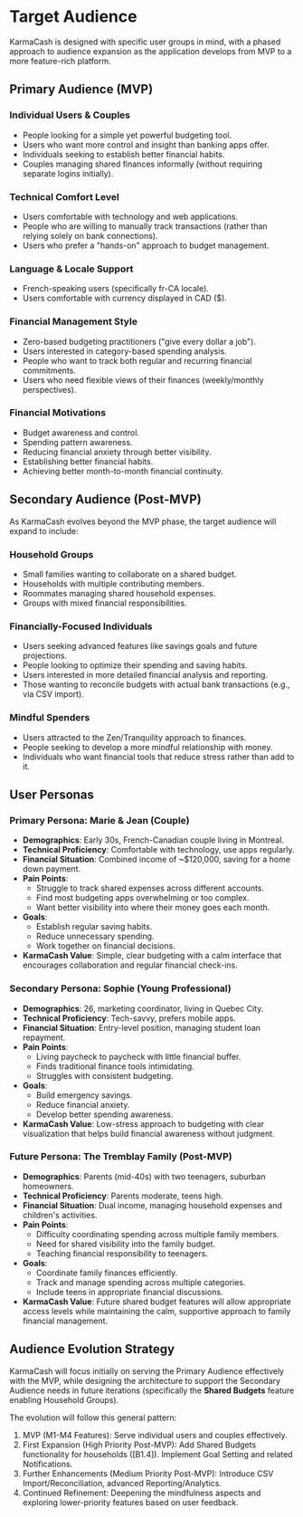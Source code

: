 # Target Audience

KarmaCash is designed with specific user groups in mind, with a phased approach to audience expansion as the application develops from MVP to a more feature-rich platform.

## Primary Audience (MVP)

### Individual Users & Couples
- People looking for a simple yet powerful budgeting tool.
- Users who want more control and insight than banking apps offer.
- Individuals seeking to establish better financial habits.
- Couples managing shared finances informally (without requiring separate logins initially).

### Technical Comfort Level
- Users comfortable with technology and web applications.
- People who are willing to manually track transactions (rather than relying solely on bank connections).
- Users who prefer a "hands-on" approach to budget management.

### Language & Locale Support
- French-speaking users (specifically fr-CA locale).
- Users comfortable with currency displayed in CAD ($).

### Financial Management Style
- Zero-based budgeting practitioners ("give every dollar a job").
- Users interested in category-based spending analysis.
- People who want to track both regular and recurring financial commitments.
- Users who need flexible views of their finances (weekly/monthly perspectives).

### Financial Motivations
- Budget awareness and control.
- Spending pattern awareness.
- Reducing financial anxiety through better visibility.
- Establishing better financial habits.
- Achieving better month-to-month financial continuity.

## Secondary Audience (Post-MVP)

As KarmaCash evolves beyond the MVP phase, the target audience will expand to include:

### Household Groups
- Small families wanting to collaborate on a shared budget.
- Households with multiple contributing members.
- Roommates managing shared household expenses.
- Groups with mixed financial responsibilities.

### Financially-Focused Individuals
- Users seeking advanced features like savings goals and future projections.
- People looking to optimize their spending and saving habits.
- Users interested in more detailed financial analysis and reporting.
- Those wanting to reconcile budgets with actual bank transactions (e.g., via CSV import).

### Mindful Spenders
- Users attracted to the Zen/Tranquility approach to finances.
- People seeking to develop a more mindful relationship with money.
- Individuals who want financial tools that reduce stress rather than add to it.

## User Personas

### Primary Persona: Marie & Jean (Couple)
- **Demographics**: Early 30s, French-Canadian couple living in Montreal.
- **Technical Proficiency**: Comfortable with technology, use apps regularly.
- **Financial Situation**: Combined income of ~$120,000, saving for a home down payment.
- **Pain Points**:
  - Struggle to track shared expenses across different accounts.
  - Find most budgeting apps overwhelming or too complex.
  - Want better visibility into where their money goes each month.
- **Goals**:
  - Establish regular saving habits.
  - Reduce unnecessary spending.
  - Work together on financial decisions.
- **KarmaCash Value**: Simple, clear budgeting with a calm interface that encourages collaboration and regular financial check-ins.

### Secondary Persona: Sophie (Young Professional)
- **Demographics**: 26, marketing coordinator, living in Quebec City.
- **Technical Proficiency**: Tech-savvy, prefers mobile apps.
- **Financial Situation**: Entry-level position, managing student loan repayment.
- **Pain Points**:
  - Living paycheck to paycheck with little financial buffer.
  - Finds traditional finance tools intimidating.
  - Struggles with consistent budgeting.
- **Goals**:
  - Build emergency savings.
  - Reduce financial anxiety.
  - Develop better spending awareness.
- **KarmaCash Value**: Low-stress approach to budgeting with clear visualization that helps build financial awareness without judgment.

### Future Persona: The Tremblay Family (Post-MVP)
- **Demographics**: Parents (mid-40s) with two teenagers, suburban homeowners.
- **Technical Proficiency**: Parents moderate, teens high.
- **Financial Situation**: Dual income, managing household expenses and children's activities.
- **Pain Points**:
  - Difficulty coordinating spending across multiple family members.
  - Need for shared visibility into the family budget.
  - Teaching financial responsibility to teenagers.
- **Goals**:
  - Coordinate family finances efficiently.
  - Track and manage spending across multiple categories.
  - Include teens in appropriate financial discussions.
- **KarmaCash Value**: Future shared budget features will allow appropriate access levels while maintaining the calm, supportive approach to family financial management.

## Audience Evolution Strategy

KarmaCash will focus initially on serving the Primary Audience effectively with the MVP, while designing the architecture to support the Secondary Audience needs in future iterations (specifically the **Shared Budgets** feature enabling Household Groups).

The evolution will follow this general pattern:
1. MVP (M1-M4 Features): Serve individual users and couples effectively.
2. First Expansion (High Priority Post-MVP): Add Shared Budgets functionality for households ([B1.4]). Implement Goal Setting and related Notifications.
3. Further Enhancements (Medium Priority Post-MVP): Introduce CSV Import/Reconciliation, advanced Reporting/Analytics.
4. Continued Refinement: Deepening the mindfulness aspects and exploring lower-priority features based on user feedback.